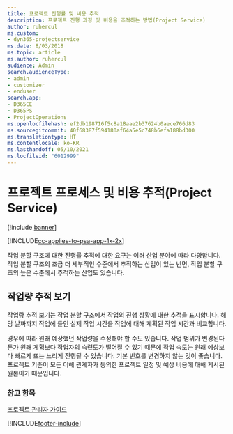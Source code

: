 ```yaml
---
title: 프로젝트 진행률 및 비용 추적
description: 프로젝트 진행 과정 및 비용을 추적하는 방법(Project Service)
author: ruhercul
ms.custom:
- dyn365-projectservice
ms.date: 8/03/2018
ms.topic: article
ms.author: ruhercul
audience: Admin
search.audienceType:
- admin
- customizer
- enduser
search.app:
- D365CE
- D365PS
- ProjectOperations
ms.openlocfilehash: ef2db198716f5c8a18aae2b37624b0aece766d83
ms.sourcegitcommit: 40f68387f594180af64a5e5c748b6efa188bd300
ms.translationtype: HT
ms.contentlocale: ko-KR
ms.lasthandoff: 05/10/2021
ms.locfileid: "6012999"
---
```

# <a name="track-project-progress-and-cost-project-service"></a>프로젝트 프로세스 및 비용 추적(Project Service)

[!include [banner](../includes/psa-now-project-operations.md)]

[!INCLUDE[cc-applies-to-psa-app-1x-2x](../includes/cc-applies-to-psa-app-1x-2x.md)]

작업 분할 구조에 대한 진행률 추적에 대한 요구는 여러 산업 분야에 따라 다양합니다. 작업 분할 구조의 조금 더 세부적인 수준에서 추적하는 산업이 있는 반면, 작업 분할 구조의 높은 수준에서 추적하는 산업도 있습니다.  
  
## <a name="effort-tracking-view"></a>작업량 추적 보기  
작업량 추적 보기는 작업 분할 구조에서 작업의 진행 상황에 대한 추적을 표시합니다. 해당 날짜까지 작업에 들인 실제 작업 시간을 작업에 대해 계획된 작업 시간과 비교합니다.  
  
경우에 따라 원래 예상했던 작업량을 수정해야 할 수도 있습니다. 작업 범위가 변경된다든가 원래 계획보다 작업자의 숙련도가 떨어질 수 있기 때문에 작업 속도는 원래 예상보다 빠르게 또는 느리게 진행될 수 있습니다. 기본 번호를 변경하지 않는 것이 좋습니다.프로젝트 기준이 모든 이해 관계자가 동의한 프로젝트 일정 및 예상 비용에 대해 게시된 원본이기 때문입니다.  
  
### <a name="see-also"></a>참고 항목  
 [프로젝트 관리자 가이드](../psa/project-manager-guide.md)


[!INCLUDE[footer-include](../includes/footer-banner.md)]